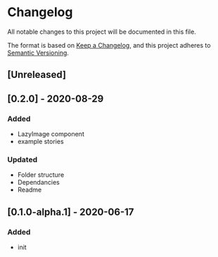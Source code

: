 # Changelog
All notable changes to this project will be documented in this file.

The format is based on [Keep a Changelog](https://keepachangelog.com/en/1.0.0/),
and this project adheres to [Semantic Versioning](https://semver.org/spec/v2.0.0.html).

## [Unreleased]

## [0.2.0] - 2020-08-29
### Added
- LazyImage component
- example stories

### Updated
- Folder structure
- Dependancies
- Readme

## [0.1.0-alpha.1] - 2020-06-17
### Added
- init
